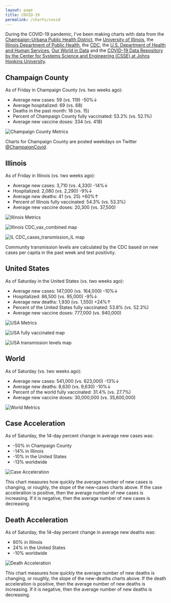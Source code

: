 ```yaml
---
layout: page
title: COVID-19
permalink: /charts/covid
---
```


During the COVID-19 pandemic, I've been making charts with data from the [Champaign-Urbana Public Health District](https://www.c-uphd.org/champaign-urbana-illinois-coronavirus-information.html), the [University of Illinois](https://go.illinois.edu/COVIDTestingData), the [Illinois Department of Public Health](http://www.dph.illinois.gov/covid19), the [CDC](https://covid.cdc.gov/covid-data-tracker/), the [U.S. Department of Health and Human Services](https://healthdata.gov/Hospital/COVID-19-Reported-Patient-Impact-and-Hospital-Capa/anag-cw7u), [Our World in Data](https://github.com/owid/covid-19-data/tree/master/public/data) and the [COVID-19 Data Repository by the Center for Systems Science and Engineering (CSSE) at Johns Hopkins University](https://github.com/CSSEGISandData/COVID-19).

## Champaign County

As of Friday in Champaign County (vs. two weeks ago):
  
- Average new cases: 59 (vs. 119) -50%↓
- Average hospitalized: 69 (vs. 68) 
- Deaths in the past month: 18 (vs. 15)
- Percent of Champaign County fully vaccinated: 53.2% (vs. 52.1%)
- Average new vaccine doses: 334 (vs. 418)

![Champaign County Metrics](https://raw.githubusercontent.com/bzigterman/CUcovid/main/gh_action/Champaign_facet.png)

Charts for Champaign County are posted weekdays on Twitter [@ChampaignCovid](https://twitter.com/ChampaignCovid).

## Illinois

As of Friday in Illinois (vs. two weeks ago):
  
- Average new cases: 3,710 (vs. 4,330) -14%↓
- Hospitalized: 2,080 (vs. 2,290) -9%↓
- Average new deaths: 41 (vs. 25) +60%↑
- Percent of Illinois fully vaccinated: 54.3% (vs. 53.3%)
- Average new vaccine doses: 20,300 (vs. 37,500)

![Illinois Metrics](https://raw.githubusercontent.com/bzigterman/CUcovid/main/gh_action/IL_facet.png)

![Illinois CDC_vax_combined map](https://raw.githubusercontent.com/bzigterman/CUcovid/main/gh_action/IL_vax_combined.png)

![IL CDC_cases_transmission_IL map](https://raw.githubusercontent.com/bzigterman/CUcovid/main/gh_action/IL_cases_transmission.png)

Community transmission levels are calculated by the CDC based on new cases per capita in the past week and test positivity.

## United States

As of Saturday in the United States (vs. two weeks ago):
  
- Average new cases: 147,000 (vs. 164,000) -10%↓
- Hospitalized: 86,500 (vs. 95,000) -9%↓
- Average new deaths: 1,930 (vs. 1,550) +24%↑
- Percent of the United States fully vaccinated: 53.8% (vs. 52.3%)
- Average new vaccine doses: 777,000 (vs. 940,000)

![USA Metrics](https://raw.githubusercontent.com/bzigterman/CUcovid/main/gh_action/US_facet.png)

![USA fully vaccinated map](https://raw.githubusercontent.com/bzigterman/CUcovid/main/gh_action/usa_vax_total.png)

![USA transmission levels map](https://raw.githubusercontent.com/bzigterman/CUcovid/main/gh_action/usa_transmission.png)

## World

As of Saturday (vs. two weeks ago):
  
- Average new cases: 541,000 (vs. 623,000) -13%↓
- Average new deaths: 8,630 (vs. 9,630) -10%↓
- Percent of the world fully vaccinated: 31.4% (vs. 27.7%)
- Average new vaccine doses: 30,000,000 (vs. 35,600,000)

![World Metrics](https://raw.githubusercontent.com/bzigterman/CUcovid/main/gh_action/world_facet.png)

## Case Acceleration

As of Saturday, the 14-day percent change in average new cases was:
  
- -50% in Champaign County
- -14% in Illinois
- -10% in the United States
- -13% worldwide

![Case Acceleration](https://raw.githubusercontent.com/bzigterman/CUcovid/main/gh_action/new_cases_change_facet.png)

This chart measures how quickly the average number of new cases is changing, or roughly, the slope of the new-cases charts above. If the case acceleration is positive, then the average number of new cases is increasing. If it is negative, then the average number of new cases is decreasing.

## Death Acceleration

As of Saturday, the 14-day percent change in average new deaths was:
  
- 60% in Illinois
- 24% in the United States
- -10% worldwide

![Death Acceleration](https://raw.githubusercontent.com/bzigterman/CUcovid/main/gh_action/new_deaths_change_facet.png)

This chart measures how quickly the average number of new deaths is changing, or roughly, the slope of the new-deaths charts above. If the death acceleration is positive, then the average number of new deaths is increasing. If it is negative, then the average number of new deaths is decreasing.


